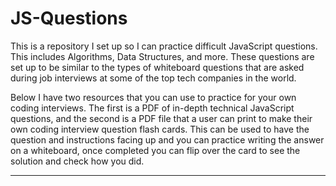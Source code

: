 # JS-Questions
This is a repository I set up so I can practice difficult JavaScript questions. This includes Algorithms, Data Structures, and more. These questions are set up to be similar to the types of whiteboard questions that are asked during job interviews at some of the top tech companies in the world.

Below I have two resources that you can use to practice for your own coding interviews. The first is a PDF of in-depth technical JavaScript questions, and the second is a PDF file that a user can print to make their own coding interview question flash cards. This can be used to have the question and instructions facing up and you can practice writing the answer on a whiteboard, once completed you can flip over the card to see the solution and check how you did.

---

